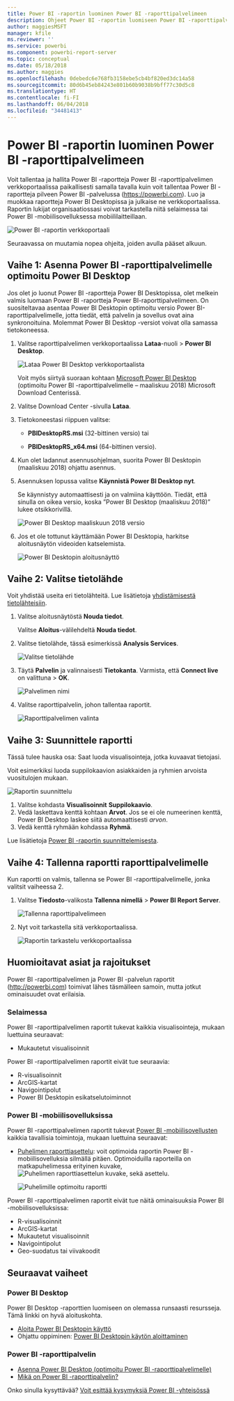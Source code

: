 ```yaml
---
title: Power BI -raportin luominen Power BI -raporttipalvelimeen
description: Ohjeet Power BI -raportin luomiseen Power BI -raporttipalvelimelle helposti ja nopeasti.
author: maggiesMSFT
manager: kfile
ms.reviewer: ''
ms.service: powerbi
ms.component: powerbi-report-server
ms.topic: conceptual
ms.date: 05/18/2018
ms.author: maggies
ms.openlocfilehash: 0debedc6e768fb3158ebe5cb4bf820ed3dc14a58
ms.sourcegitcommit: 80d6b45eb84243e801b60b9038b9bff77c30d5c8
ms.translationtype: HT
ms.contentlocale: fi-FI
ms.lasthandoff: 06/04/2018
ms.locfileid: "34481413"
---
```

# <a name="create-a-power-bi-report-for-power-bi-report-server"></a>Power BI -raportin luominen Power BI -raporttipalvelimeen
Voit tallentaa ja hallita Power BI -raportteja Power BI -raporttipalvelimen verkkoportaalissa paikallisesti samalla tavalla kuin voit tallentaa Power BI -raportteja pilveen Power BI -palvelussa (https://powerbi.com). Luo ja muokkaa raportteja Power BI Desktopissa ja julkaise ne verkkoportaalissa. Raportin lukijat organisaatiossasi voivat tarkastella niitä selaimessa tai Power BI -mobiilisovelluksessa mobiililaitteillaan.

![Power BI -raportin verkkoportaali](media/quickstart-create-powerbi-report/report-server-powerbi-report.png)

Seuraavassa on muutamia nopea ohjeita, joiden avulla pääset alkuun.

## <a name="step-1-install-power-bi-desktop-optimized-for-power-bi-report-server"></a>Vaihe 1: Asenna Power BI -raporttipalvelimelle optimoitu Power BI Desktop

Jos olet jo luonut Power BI -raportteja Power BI Desktopissa, olet melkein valmis luomaan Power BI -raportteja Power BI-raporttipalvelimeen. On suositeltavaa asentaa Power BI Desktopin optimoitu versio Power BI-raporttipalvelimelle, jotta tiedät, että palvelin ja sovellus ovat aina synkronoituina. Molemmat Power BI Desktop -versiot voivat olla samassa tietokoneessa.

1. Valitse raporttipalvelimen verkkoportaalissa **Lataa**-nuoli > **Power BI Desktop**.

    ![Lataa Power BI Desktop verkkoportaalista](media/quickstart-create-powerbi-report/report-server-download-web-portal.png)

    Voit myös siirtyä suoraan kohtaan [Microsoft Power BI Desktop](https://www.microsoft.com/download/details.aspx?id=56723) (optimoitu Power BI -raporttipalvelimelle – maaliskuu 2018) Microsoft Download Centerissä.

2. Valitse Download Center -sivulla **Lataa**.

3. Tietokoneestasi riippuen valitse:

    - **PBIDesktopRS.msi** (32-bittinen versio) tai

    - **PBIDesktopRS_x64.msi** (64-bittinen versio).

4. Kun olet ladannut asennusohjelman, suorita Power BI Desktopin (maaliskuu 2018) ohjattu asennus.

2. Asennuksen lopussa valitse **Käynnistä Power BI Desktop nyt**.
   
    Se käynnistyy automaattisesti ja on valmiina käyttöön. Tiedät, että sinulla on oikea versio, koska ”Power BI Desktop (maaliskuu 2018)” lukee otsikkorivillä.

    ![Power BI Desktop maaliskuun 2018 versio](media/quickstart-create-powerbi-report/report-server-desktop-march-2018.png)

3. Jos et ole tottunut käyttämään Power BI Desktopia, harkitse aloitusnäytön videoiden katselemista.
   
    ![Power BI Desktopin aloitusnäyttö](media/quickstart-create-powerbi-report/report-server-powerbi-desktop-start.png)

## <a name="step-2-select-a-data-source"></a>Vaihe 2: Valitse tietolähde
Voit yhdistää useita eri tietolähteitä. Lue lisätietoja [yhdistämisestä tietolähteisiin](connect-data-sources.md).

1. Valitse aloitusnäytöstä **Nouda tiedot**.
   
    Valitse **Aloitus**-välilehdeltä **Nouda tiedot**.
2. Valitse tietolähde, tässä esimerkissä **Analysis Services**.
   
    ![Valitse tietolähde](media/quickstart-create-powerbi-report/report-server-get-data-ssas.png)
3. Täytä **Palvelin** ja valinnaisesti **Tietokanta**. Varmista, että **Connect live** on valittuna > **OK**.
   
    ![Palvelimen nimi](media/quickstart-create-powerbi-report/report-server-ssas-server-name.png)
4. Valitse raporttipalvelin, johon tallentaa raportit.
   
    ![Raporttipalvelimen valinta](media/quickstart-create-powerbi-report/report-server-select-server.png)

## <a name="step-3-design-your-report"></a>Vaihe 3: Suunnittele raportti
Tässä tulee hauska osa: Saat luoda visualisointeja, jotka kuvaavat tietojasi.

Voit esimerkiksi luoda suppilokaavion asiakkaiden ja ryhmien arvoista vuositulojen mukaan.

![Raportin suunnittelu](media/quickstart-create-powerbi-report/report-server-create-funnel.png)

1. Valitse kohdasta **Visualisoinnit** **Suppilokaavio**.
2. Vedä laskettava kenttä kohtaan **Arvot**. Jos se ei ole numeerinen kenttä, Power BI Desktop laskee siitä automaattisesti *arvon*.
3. Vedä kenttä ryhmään kohdassa **Ryhmä**.

Lue lisätietoja [Power BI -raportin suunnittelemisesta](../desktop-report-view.md).

## <a name="step-4-save-your-report-to-the-report-server"></a>Vaihe 4: Tallenna raportti raporttipalvelimelle
Kun raportti on valmis, tallenna se Power BI -raporttipalvelimelle, jonka valitsit vaiheessa 2.

1. Valitse **Tiedosto**-valikosta **Tallenna nimellä** > **Power BI Report Server**.
   
    ![Tallenna raporttipalvelimeen](media/quickstart-create-powerbi-report/report-server-save-as-powerbi-report-server.png)
2. Nyt voit tarkastella sitä verkkoportaalissa.
   
    ![Raportin tarkastelu verkkoportaalissa](media/quickstart-create-powerbi-report/report-server-powerbi-report.png)

## <a name="considerations-and-limitations"></a>Huomioitavat asiat ja rajoitukset
Power BI -raporttipalvelimen ja Power BI -palvelun raportit (http://powerbi.com) toimivat lähes täsmälleen samoin, mutta jotkut ominaisuudet ovat erilaisia.

### <a name="in-a-browser"></a>Selaimessa
Power BI -raporttipalvelimen raportit tukevat kaikkia visualisointeja, mukaan luettuina seuraavat:

* Mukautetut visualisoinnit

Power BI -raporttipalvelimen raportit eivät tue seuraavia:

* R-visualisoinnit
* ArcGIS-kartat
* Navigointipolut
* Power BI Desktopin esikatselutoiminnot

### <a name="in-the-power-bi-mobile-apps"></a>Power BI -mobiilisovelluksissa
Power BI -raporttipalvelimen raportit tukevat [Power BI -mobiilisovellusten](../mobile-apps-for-mobile-devices.md) kaikkia tavallisia toimintoja, mukaan luettuina seuraavat:

* [Puhelimen raporttiasettelu](../desktop-create-phone-report.md): voit optimoida raportin Power BI -mobiilisovelluksia silmällä pitäen. Optimoiduilla raporteilla on matkapuhelimessa erityinen kuvake, ![Puhelimen raporttiasettelun kuvake](media/quickstart-create-powerbi-report/power-bi-rs-mobile-optimized-icon.png), sekä asettelu.
  
    ![Puhelimille optimoitu raportti](media/quickstart-create-powerbi-report/power-bi-rs-mobile-optimized-report.png)

Power BI -raporttipalvelimen raportit eivät tue näitä ominaisuuksia Power BI -mobiilisovelluksissa:

* R-visualisoinnit
* ArcGIS-kartat
* Mukautetut visualisoinnit
* Navigointipolut
* Geo-suodatus tai viivakoodit

## <a name="next-steps"></a>Seuraavat vaiheet
### <a name="power-bi-desktop"></a>Power BI Desktop
Power BI Desktop -raporttien luomiseen on olemassa runsaasti resursseja. Tämä linkki on hyvä aloituskohta.

* [Aloita Power BI Desktopin käyttö](../desktop-getting-started.md)
* Ohjattu oppiminen: [Power BI Desktopin käytön aloittaminen](../guided-learning/gettingdata.yml?tutorial-step=2)

### <a name="power-bi-report-server"></a>Power BI -raporttipalvelin
* [Asenna Power BI Desktop (optimoitu Power BI -raporttipalvelimelle)](install-powerbi-desktop.md)  
* [Mikä on Power BI -raporttipalvelin?](get-started.md)  

Onko sinulla kysyttävää? [Voit esittää kysymyksiä Power BI -yhteisössä](https://community.powerbi.com/)
